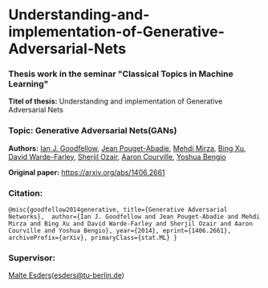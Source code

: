 # Understanding-and-implementation-of-Generative-Adversarial-Nets
### Thesis work in the seminar "Classical Topics in Machine Learning"

**Titel of thesis:** Understanding and implementation of Generative Adversarial Nets

### Topic: Generative Adversarial Nets(GANs)

**Authors:** [Ian J. Goodfellow](https://arxiv.org/search/stat?searchtype=author&query=Goodfellow%2C+I+J), [Jean Pouget-Abadie](https://arxiv.org/search/stat?searchtype=author&query=Pouget-Abadie%2C+J), [Mehdi Mirza](https://arxiv.org/search/stat?searchtype=author&query=Mirza%2C+M), [Bing Xu](https://arxiv.org/search/stat?searchtype=author&query=Xu%2C+B), [David Warde-Farley](https://arxiv.org/search/stat?searchtype=author&query=Warde-Farley%2C+D), [Sherjil Ozair](https://arxiv.org/search/stat?searchtype=author&query=Ozair%2C+S), [Aaron Courville](https://arxiv.org/search/stat?searchtype=author&query=Courville%2C+A), [Yoshua Bengio](https://arxiv.org/search/stat?searchtype=author&query=Bengio%2C+Y)

**Original paper:** https://arxiv.org/abs/1406.2661

### Citation:

`@misc{goodfellow2014generative,
      title={Generative Adversarial Networks}, 
      author={Ian J. Goodfellow and Jean Pouget-Abadie and Mehdi Mirza and Bing Xu and David Warde-Farley and Sherjil Ozair and Aaron Courville and Yoshua Bengio},
      year={2014},
      eprint={1406.2661},
      archivePrefix={arXiv},
      primaryClass={stat.ML}
}`

### Supervisor:

[Malte Esders](https://de.linkedin.com/in/malte-esders-459a784a)(esders@tu-berlin.de)

